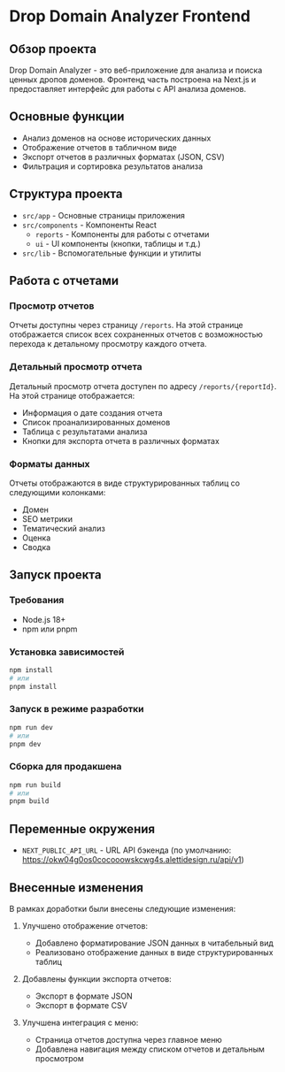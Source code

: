 # Drop Domain Analyzer Frontend

## Обзор проекта

Drop Domain Analyzer - это веб-приложение для анализа и поиска ценных дропов доменов. Фронтенд часть построена на Next.js и предоставляет интерфейс для работы с API анализа доменов.

## Основные функции

- Анализ доменов на основе исторических данных
- Отображение отчетов в табличном виде
- Экспорт отчетов в различных форматах (JSON, CSV)
- Фильтрация и сортировка результатов анализа

## Структура проекта

- `src/app` - Основные страницы приложения
- `src/components` - Компоненты React
  - `reports` - Компоненты для работы с отчетами
  - `ui` - UI компоненты (кнопки, таблицы и т.д.)
- `src/lib` - Вспомогательные функции и утилиты

## Работа с отчетами

### Просмотр отчетов

Отчеты доступны через страницу `/reports`. На этой странице отображается список всех сохраненных отчетов с возможностью перехода к детальному просмотру каждого отчета.

### Детальный просмотр отчета

Детальный просмотр отчета доступен по адресу `/reports/{reportId}`. На этой странице отображается:

- Информация о дате создания отчета
- Список проанализированных доменов
- Таблица с результатами анализа
- Кнопки для экспорта отчета в различных форматах

### Форматы данных

Отчеты отображаются в виде структурированных таблиц со следующими колонками:
- Домен
- SEO метрики
- Тематический анализ
- Оценка
- Сводка

## Запуск проекта

### Требования

- Node.js 18+
- npm или pnpm

### Установка зависимостей

```bash
npm install
# или
pnpm install
```

### Запуск в режиме разработки

```bash
npm run dev
# или
pnpm dev
```

### Сборка для продакшена

```bash
npm run build
# или
pnpm build
```

## Переменные окружения

- `NEXT_PUBLIC_API_URL` - URL API бэкенда (по умолчанию: https://okw04g0os0cocooowskcwg4s.alettidesign.ru/api/v1)

## Внесенные изменения

В рамках доработки были внесены следующие изменения:

1. Улучшено отображение отчетов:
   - Добавлено форматирование JSON данных в читабельный вид
   - Реализовано отображение данных в виде структурированных таблиц

2. Добавлены функции экспорта отчетов:
   - Экспорт в формате JSON
   - Экспорт в формате CSV

3. Улучшена интеграция с меню:
   - Страница отчетов доступна через главное меню
   - Добавлена навигация между списком отчетов и детальным просмотром
